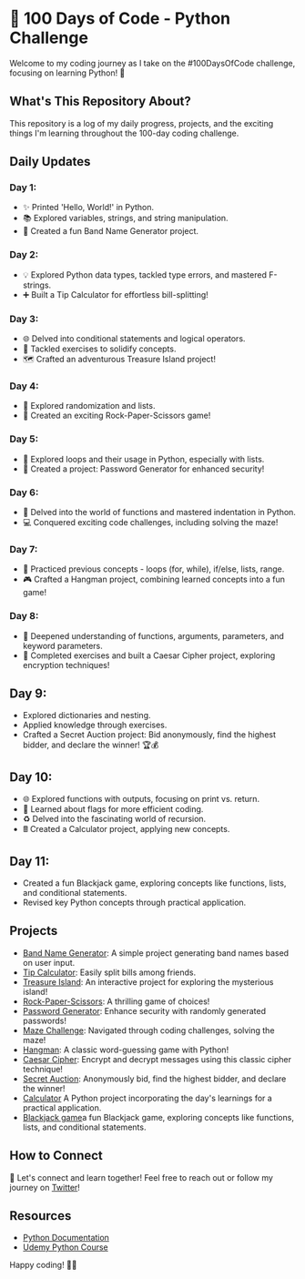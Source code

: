 # 🚀 100 Days of Code - Python Challenge

Welcome to my coding journey as I take on the #100DaysOfCode challenge, focusing on learning Python! 🐍

## What's This Repository About?

This repository is a log of my daily progress, projects, and the exciting things I'm learning throughout the 100-day coding challenge.

## Daily Updates

### Day 1:
- ✨ Printed 'Hello, World!' in Python.
- 📚 Explored variables, strings, and string manipulation.
- 🎸 Created a fun Band Name Generator project.
### Day 2:
- 💡 Explored Python data types, tackled type errors, and mastered F-strings.
- ➕ Built a Tip Calculator for effortless bill-splitting!
### Day 3:
- 🌐 Delved into conditional statements and logical operators.
- 🧠 Tackled exercises to solidify concepts.
- 🗺️ Crafted an adventurous Treasure Island project!
### Day 4:
- 🎲 Explored randomization and lists.
- 🤘 Created an exciting Rock-Paper-Scissors game!
### Day 5:
- 🔄 Explored loops and their usage in Python, especially with lists.
- 🚀 Created a project: Password Generator for enhanced security!
### Day 6:
- 🎉 Delved into the world of functions and mastered indentation in Python.
- 💻 Conquered exciting code challenges, including solving the maze!
### Day 7:
- 🔄 Practiced previous concepts - loops (for, while), if/else, lists, range.
- 🎮 Crafted a Hangman project, combining learned concepts into a fun game!
### Day 8:
- 🔄 Deepened understanding of functions, arguments, parameters, and keyword parameters.
- 💼 Completed exercises and built a Caesar Cipher project, exploring encryption techniques!
## Day 9:
- Explored dictionaries and nesting.
- Applied knowledge through exercises.
- Crafted a Secret Auction project: Bid anonymously, find the highest bidder, and declare the winner! 🏆💰
## Day 10:
- 🌐 Explored functions with outputs, focusing on print vs. return.
- 🚩 Learned about flags for more efficient coding.
- ♻️ Delved into the fascinating world of recursion.
- 🖩 Created a Calculator project, applying new concepts.
## Day 11:
- Created a fun Blackjack game, exploring concepts like functions, lists, and conditional statements.
- Revised key Python concepts through practical application.

## Projects

- [Band Name Generator](https://replit.com/@devwithdeepak/band-name-generator-start#main.py): A simple project generating band names based on user input.
- [Tip Calculator](https://replit.com/@devwithdeepak/tip-calculator-start?run=true#main.py): Easily split bills among friends.
- [Treasure Island](https://replit.com/@devwithdeepak/treasure-island-end?run=true#main.py): An interactive project for exploring the mysterious island!
- [Rock-Paper-Scissors](https://replit.com/@devwithdeepak/rock-paper-scissors-end#main.py): A thrilling game of choices!
- [Password Generator](https://replit.com/@devwithdeepak/password-generator-end#main.py): Enhance security with randomly generated passwords!
- [Maze Challenge](https://reeborg.ca/reeborg.html?lang=en&mode=python&menu=worlds%2Fmenus%2Freeborg_intro_en.json&name=Maze&url=worlds%2Ftutorial_en%2Fmaze1.json): Navigated through coding challenges, solving the maze!
- [Hangman](https://replit.com/@devwithdeepak/Day-7-Hangman-Final#main.py): A classic word-guessing game with Python!
- [Caesar Cipher](https://replit.com/@devwithdeepak/caesar-cipher-4-end#main.py): Encrypt and decrypt messages using this classic cipher technique!
- [Secret Auction](https://replit.com/@devwithdeepak/blind-auction-completed#main.py): Anonymously bid, find the highest bidder, and declare the winner!
- [Calculator](https://replit.com/@devwithdeepak/calculator-final#main.py) A Python project incorporating the day's learnings for a practical application.
- [Blackjack game](https://replit.com/@devwithdeepak/blackjack-final#main.py)a fun Blackjack game, exploring concepts like functions, lists, and conditional statements.

## How to Connect

👋 Let's connect and learn together! Feel free to reach out or follow my journey on [Twitter](https://twitter.com/devwithdeepak)!

## Resources

- [Python Documentation](https://docs.python.org/3/)
- [Udemy Python Course](https://www.udemy.com/share/103IHM3@npXULY79PT27GtIflhBgi_hrNEBQMkCP-wL5gYygjilPWHIsxjB0TY0lS4EBMsfivQ==/)

Happy coding! 🚀✨
